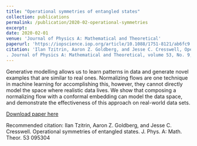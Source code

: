 ```yaml
---
title: "Operational symmetries of entangled states"
collection: publications
permalink: /publication/2020-02-operational-symmetries
excerpt: 
date: 2020-02-01
venue: 'Journal of Physics A: Mathematical and Theoretical'
paperurl: 'https://iopscience.iop.org/article/10.1088/1751-8121/ab6fc9'
citation: 'Ilan Tzitrin, Aaron Z. Goldberg, and Jesse C. Cresswell, Operational symmetries of entangled states
. Journal of Physics A: Mathematical and Theoretical, volume 53, No. 9, 2021'
---
```

Generative modelling allows us to learn patterns in data and generate novel examples that are similar to real ones. Normalizing flows are one technique in machine learning for accomplishing this, however, they cannot directly model the space where realistic data lives. We show that composing a normalizing flow with a conformal embedding can model the data space, and demonstrate the effectiveness of this approach on real-world data sets.

[Download paper here](http://jescresswell.github.io/files/NeurIPS-2021-tractable-density-estimation-on-learned-manifolds-with-conformal-embedding-flows-Paper.pdf)

Recommended citation: Ilan Tzitrin, Aaron Z. Goldberg, and Jesse C. Cresswell. Operational symmetries of entangled states. J. Phys. A: Math. Theor. 53 095304